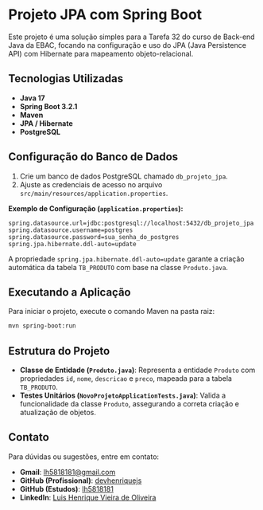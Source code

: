 # Projeto JPA com Spring Boot

Este projeto é uma solução simples para a Tarefa 32 do curso de Back-end Java da EBAC, focando na configuração e uso do JPA (Java Persistence API) com Hibernate para mapeamento objeto-relacional.

## Tecnologias Utilizadas

*   **Java 17**
*   **Spring Boot 3.2.1**
*   **Maven**
*   **JPA / Hibernate**
*   **PostgreSQL**

## Configuração do Banco de Dados

1.  Crie um banco de dados PostgreSQL chamado `db_projeto_jpa`.
2.  Ajuste as credenciais de acesso no arquivo `src/main/resources/application.properties`.

**Exemplo de Configuração (`application.properties`):**
```properties
spring.datasource.url=jdbc:postgresql://localhost:5432/db_projeto_jpa
spring.datasource.username=postgres
spring.datasource.password=sua_senha_do_postgres
spring.jpa.hibernate.ddl-auto=update
```

A propriedade `spring.jpa.hibernate.ddl-auto=update` garante a criação automática da tabela `TB_PRODUTO` com base na classe `Produto.java`.

## Executando a Aplicação

Para iniciar o projeto, execute o comando Maven na pasta raiz:

```bash
mvn spring-boot:run
```

## Estrutura do Projeto

*   **Classe de Entidade (`Produto.java`)**: Representa a entidade `Produto` com propriedades `id`, `nome`, `descricao` e `preco`, mapeada para a tabela `TB_PRODUTO`.
*   **Testes Unitários (`NovoProjetoApplicationTests.java`)**: Valida a funcionalidade da classe `Produto`, assegurando a correta criação e atualização de objetos.

## Contato

Para dúvidas ou sugestões, entre em contato:

*   **Gmail**: lh5818181@gmail.com
*   **GitHub (Profissional)**: [devhenriquejs](https://github.com/devhenriquejs)
*   **GitHub (Estudos)**: [lh5818181](https://github.com/lh5818181)
*   **LinkedIn**: [Luis Henrique Vieira de Oliveira](https://www.linkedin.com/in/luis-henrique-76245231a/)

